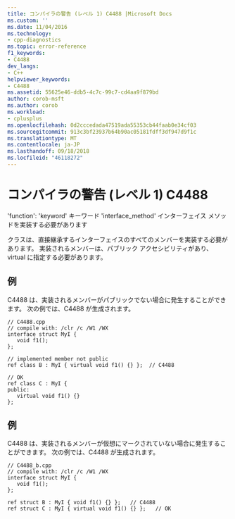 ```yaml
---
title: コンパイラの警告 (レベル 1) C4488 |Microsoft Docs
ms.custom: ''
ms.date: 11/04/2016
ms.technology:
- cpp-diagnostics
ms.topic: error-reference
f1_keywords:
- C4488
dev_langs:
- C++
helpviewer_keywords:
- C4488
ms.assetid: 55625e46-ddb5-4c7c-99c7-cd4aa9f879bd
author: corob-msft
ms.author: corob
ms.workload:
- cplusplus
ms.openlocfilehash: 0d2cccedada47519ada55353cb44faab0e34cf03
ms.sourcegitcommit: 913c3bf23937b64b90ac05181fdff3df947d9f1c
ms.translationtype: MT
ms.contentlocale: ja-JP
ms.lasthandoff: 09/18/2018
ms.locfileid: "46118272"
---
```

# <a name="compiler-warning-level-1-c4488"></a>コンパイラの警告 (レベル 1) C4488

'function': 'keyword' キーワード 'interface_method' インターフェイス メソッドを実装する必要があります

クラスは、直接継承するインターフェイスのすべてのメンバーを実装する必要があります。 実装されるメンバーは、パブリック アクセシビリティがあり、virtual に指定する必要があります。

## <a name="example"></a>例

C4488 は、実装されるメンバーがパブリックでない場合に発生することができます。 次の例では、C4488 が生成されます。

```
// C4488.cpp
// compile with: /clr /c /W1 /WX
interface struct MyI {
   void f1();
};

// implemented member not public
ref class B : MyI { virtual void f1() {} };  // C4488

// OK
ref class C : MyI {
public:
   virtual void f1() {}
};
```

## <a name="example"></a>例

C4488 は、実装されるメンバーが仮想にマークされていない場合に発生することができます。 次の例では、C4488 が生成されます。

```
// C4488_b.cpp
// compile with: /clr /c /W1 /WX
interface struct MyI {
   void f1();
};

ref struct B : MyI { void f1() {} };   // C4488
ref struct C : MyI { virtual void f1() {} };   // OK
```